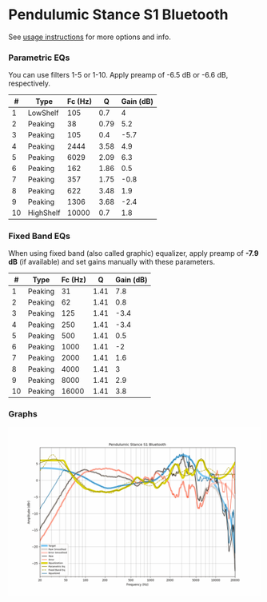 # Pendulumic Stance S1 Bluetooth
See [usage instructions](https://github.com/jaakkopasanen/AutoEq#usage) for more options and info.

### Parametric EQs
You can use filters 1-5 or 1-10. Apply preamp of -6.5 dB or -6.6 dB, respectively.

|   # | Type      |   Fc (Hz) |    Q |   Gain (dB) |
|-----|-----------|-----------|------|-------------|
|   1 | LowShelf  |       105 | 0.7  |         4   |
|   2 | Peaking   |        38 | 0.79 |         5.2 |
|   3 | Peaking   |       105 | 0.4  |        -5.7 |
|   4 | Peaking   |      2444 | 3.58 |         4.9 |
|   5 | Peaking   |      6029 | 2.09 |         6.3 |
|   6 | Peaking   |       162 | 1.86 |         0.5 |
|   7 | Peaking   |       357 | 1.75 |        -0.8 |
|   8 | Peaking   |       622 | 3.48 |         1.9 |
|   9 | Peaking   |      1306 | 3.68 |        -2.4 |
|  10 | HighShelf |     10000 | 0.7  |         1.8 |

### Fixed Band EQs
When using fixed band (also called graphic) equalizer, apply preamp of **-7.9 dB** (if available) and set gains manually with these parameters.

|   # | Type    |   Fc (Hz) |    Q |   Gain (dB) |
|-----|---------|-----------|------|-------------|
|   1 | Peaking |        31 | 1.41 |         7.8 |
|   2 | Peaking |        62 | 1.41 |         0.8 |
|   3 | Peaking |       125 | 1.41 |        -3.4 |
|   4 | Peaking |       250 | 1.41 |        -3.4 |
|   5 | Peaking |       500 | 1.41 |         0.5 |
|   6 | Peaking |      1000 | 1.41 |        -2   |
|   7 | Peaking |      2000 | 1.41 |         1.6 |
|   8 | Peaking |      4000 | 1.41 |         3   |
|   9 | Peaking |      8000 | 1.41 |         2.9 |
|  10 | Peaking |     16000 | 1.41 |         3.8 |

### Graphs
![](./Pendulumic%20Stance%20S1%20Bluetooth.png)
